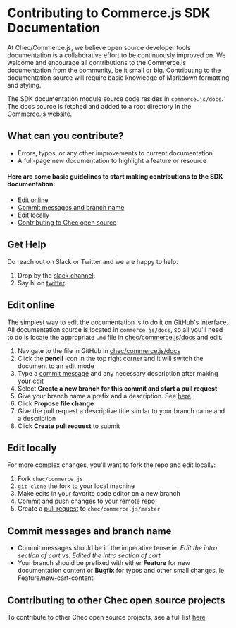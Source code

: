 # Contributing to Commerce.js SDK Documentation

At Chec/Commerce.js, we believe open source developer tools documentation is a collaborative effort to be continuously improved on. We welcome and encourage all contributions to the Commerce.js documentation from the community, be it small or big. Contributing to the documentation source will require basic knowledge of Markdown formatting and styling.

The SDK documentation module source code resides in `commerce.js/docs`. The docs source is fetched and added to a root directory in the [Commerce.js website](https://commercejs.com/).

## What can you contribute?

- Errors, typos, or any other improvements to current documentation
- A full-page new documentation to highlight a feature or resource


#### Here are some basic guidelines to start making contributions to the SDK documentation:

  - [Edit online](#edit-online)
  - [Commit messages and branch name](#commit-messages-and-branch-name)
  - [Edit locally](#edit-locally)
  - [Contributing to Chec open source](#contributing-to-other-chec-open-source-projects)

## Get Help
Do reach out on Slack or Twitter and we are happy to help.

1. Drop by the [slack channel](http://slack.commercejs.com).
2. Say hi on [twitter](https://twitter.com/commercejs).

## Edit online
The simplest way to edit the documentation is to do it on GitHub's interface. All documentation source is located in `commerce.js/docs`, so all you'll need to do is locate the appropriate `.md` file in [chec/commerce.js/docs](https://github.com/chec/commerce.js/tree/master/docs) and edit.

1. Navigate to the file in GitHub in [chec/commerce.js/docs](https://github.com/chec/commerce.js/tree/master/docs)
2. Click the **pencil** icon in the top right corner and it will switch the document to an edit mode
3. Type a [commit message](#commit-messages-and-branch-name) and any necessary description after making your edit
4. Select **Create a new branch for this commit and start a pull request**
5. Give your branch name a prefix and a description. See [here](#commit-messages-and-branch-name).
6. Click **Propose file change**
7. Give the pull request a descriptive title similar to your branch name and a description
8. Click **Create pull request** to submit

## Edit locally
For more complex changes, you'll want to fork the repo and edit locally:

1. Fork `chec/commerce.js`
2. `git clone` the fork to your local machine
3. Make edits in your favorite code editor on a new branch
4. Commit and push changes to your remote repo
5. Create a [pull request](https://help.github.com/en/github/collaborating-with-issues-and-pull-requests/creating-a-pull-request-from-a-fork) to `chec/commerce.js/master`

## Commit messages and branch name

- Commit messages should be in the imperative tense ie. *Edit the intro section of cart* vs. *Edited the intro section of cart*
- Your branch should be prefixed with either **Feature** for new documentation content or **Bugfix** for typos and other small changes. Ie. Feature/new-cart-content

## Contributing to other Chec open source projects
To contribute to other Chec open source projects, see a full list [here](https://github.com/chec).
